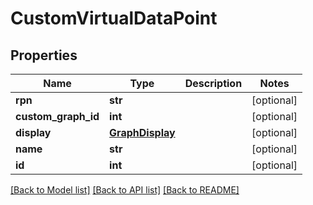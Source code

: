 # CustomVirtualDataPoint

## Properties
Name | Type | Description | Notes
------------ | ------------- | ------------- | -------------
**rpn** | **str** |  | [optional] 
**custom_graph_id** | **int** |  | [optional] 
**display** | [**GraphDisplay**](GraphDisplay.md) |  | [optional] 
**name** | **str** |  | [optional] 
**id** | **int** |  | [optional] 

[[Back to Model list]](../README.md#documentation-for-models) [[Back to API list]](../README.md#documentation-for-api-endpoints) [[Back to README]](../README.md)

